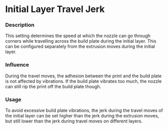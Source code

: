 Initial Layer Travel Jerk
====
### **Description**
This setting determines the speed at which the nozzle can go through corners while travelling across the build plate during the initial layer. This can be configured separately from the extrusion moves during the initial layer.

### **Influence**
During the travel moves, the adhesion between the print and the build plate is not affected by vibrations. If the build plate vibrates too much, the nozzle can still rip the print off the build plate though.

### **Usage**
To avoid excessive build plate vibrations, the jerk during the travel moves of the initial layer can be set higher than the jerk during the extrusion moves, but still lower than the jerk during travel moves on different layers.